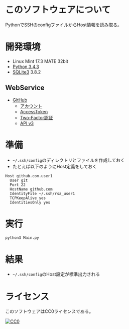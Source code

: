 ﻿# このソフトウェアについて

PythonでSSHのconfigファイルからHost情報を読み取る。

# 開発環境

* Linux Mint 17.3 MATE 32bit
* [Python 3.4.3](https://www.python.org/downloads/release/python-343/)
* [SQLite3](https://www.sqlite.org/index.html) 3.8.2

## WebService

* [GitHub](https://github.com/)
    * [アカウント](https://github.com/join)
    * [AccessToken](https://github.com/settings/tokens)
    * [Two-Factor認証](https://github.com/settings/two_factor_authentication/intro)
    * [API v3](https://developer.github.com/v3/)

# 準備

* `~/.ssh/config`のディレクトリとファイルを作成しておく
* たとえば以下のようにHost定義をしておく

```
Host github.com.user1
  User git
  Port 22
  HostName github.com
  IdentityFile ~/.ssh/rsa_user1
  TCPKeepAlive yes
  IdentitiesOnly yes
```

# 実行

```sh
python3 Main.py
```

# 結果

* `~/.ssh/config`のHost設定が標準出力される

# ライセンス #

このソフトウェアはCC0ライセンスである。

[![CC0](http://i.creativecommons.org/p/zero/1.0/88x31.png "CC0")](http://creativecommons.org/publicdomain/zero/1.0/deed.ja)
